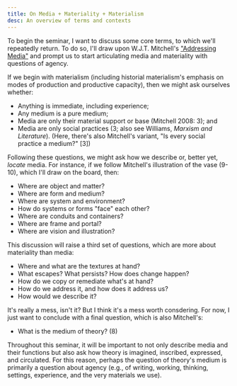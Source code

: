 ```yaml
---
title: On Media + Materiality + Materialism 
desc: An overview of terms and contexts
---
```


To begin the seminar, I want to discuss some core terms, to which we'll repeatedly return. To do so, I'll draw upon W.J.T. Mitchell's ["Addressing Media"](http://www.mediatropes.com/index.php/Mediatropes/article/view/1771) and prompt us to start articulating media and materiality with questions of agency.  

If we begin with materialism (including historial materialism's emphasis on modes of production and productive capacity), then we might ask ourselves whether: 

* Anything is immediate, including experience; 
* Any medium is a pure medium; 
* Media are only their material support or base (Mitchell 2008: 3); and
* Media are only social practices (3; also see Williams, *Marxism and Literature*). (Here, there's also Mitchell's variant, "Is every social practice a medium?" [3])

Following these questions, we might ask how we describe or, better yet, *locate* media. For instance, if we follow Mitchell's illustration of the vase (9-10), which I'll draw on the board, then: 

* Where are object and matter? 
* Where are form and medium? 
* Where are system and environment? 
* How do systems or forms "face" each other?
* Where are conduits and containers? 
* Where are frame and portal?
* Where are vision and illustration? 

This discussion will raise a third set of questions, which are more about materiality than media: 

* Where and what are the textures at hand? 
* What escapes? What persists? How does change happen? 
* How do we copy or remediate what's at hand? 
* How do we address it, and how does it address us?
* How would we describe it?  

It's really a mess, isn't it? But I think it's a mess worth consdering. For now, I just want to conclude with a final question, which is also Mitchell's: 

* What is the medium of theory? (8)

Throughout this seminar, it will be important to not only describe media and their functions but also ask how theory is imagined, inscribed, expressed, and circulated. For this reason, perhaps the question of theory's medium is primarily a question about agency (e.g., of writing, working, thinking, settings, experience, and the very materials we use). 
